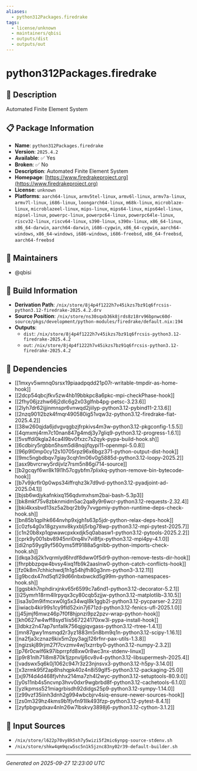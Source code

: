 ```yaml
---
aliases:
  - python312Packages.firedrake
tags:
  - license/unknown
  - maintainers/qbisi
  - outputs/dist
  - outputs/out
---
```


# python312Packages.firedrake

## 📝 Description

Automated Finite Element System

## 📋 Package Information

- **Name**: `python312Packages.firedrake`
- **Version**: `2025.4.2`
- **Available**: ✅ Yes
- **Broken**: ✅ No
- **Description**: Automated Finite Element System
- **Homepage**: [https://www.firedrakeproject.org](https://www.firedrakeproject.org)
- **License**: `unknown`
- **Platforms**: `aarch64-linux`, `armv5tel-linux`, `armv6l-linux`, `armv7a-linux`, `armv7l-linux`, `i686-linux`, `loongarch64-linux`, `m68k-linux`, `microblaze-linux`, `microblazeel-linux`, `mips-linux`, `mips64-linux`, `mips64el-linux`, `mipsel-linux`, `powerpc-linux`, `powerpc64-linux`, `powerpc64le-linux`, `riscv32-linux`, `riscv64-linux`, `s390-linux`, `s390x-linux`, `x86_64-linux`, `x86_64-darwin`, `aarch64-darwin`, `i686-cygwin`, `x86_64-cygwin`, `aarch64-windows`, `x86_64-windows`, `i686-windows`, `i686-freebsd`, `x86_64-freebsd`, `aarch64-freebsd`
## 👥 Maintainers

- @qbisi


## 🔧 Build Information

- **Derivation Path**: `/nix/store/8j4p4f1222h7v45ikzs7bz91q6frcsis-python3.12-firedrake-2025.4.2.drv`
- **Source Position**: `/nix/store/ns30sqxb36k8jrds8z18rv96bpnwc60d-source/pkgs/development/python-modules/firedrake/default.nix:194`
- **Outputs**:
  - `dist`:  `/nix/store/8j4p4f1222h7v45ikzs7bz91q6frcsis-python3.12-firedrake-2025.4.2`
  - `out`:  `/nix/store/8j4p4f1222h7v45ikzs7bz91q6frcsis-python3.12-firedrake-2025.4.2`

## 🔗 Dependencies

- [[1mxyv5wmnq0srsx19piaadpqdd21p07r-writable-tmpdir-as-home-hook]]
- [[2dcp54qbcjfkv5zw4hb19bbkpc8a6pkc-mpi-checkPhase-hook]]
- [[2fhy06jzzhw66j2dlc6g2x03glfnb4pg-petsc-3.23.6]]
- [[2lyh7dr62ijjinmnspr6vnwqd2jiilyp-python3.12-pybind11-2.13.6]]
- [[2nzq901l2bzk4fmqr490580ig51vqw3z-python3.12-firedrake-fiat-2025.4.2]]
- [[38w260qjda6jdvgvqgbzjfrpkivs4m3w-python3.12-pkgconfig-1.5.5]]
- [[4qmxmj4rm7c10nan847g4mdj3y7gliq9-python3.12-progress-1.6.1]]
- [[5vsffdi0kgla24ca4l9bv0fxzc7s2qyk-pypa-build-hook.sh]]
- [[6cdbiry5rgbbn5hsm5di8nqijfqypi11-openmpi-5.0.8]]
- [[96p9l0mp0cy12s10705rpz96x6bgz371-python-output-dist-hook]]
- [[9mc5ngbdbqv7giay3cqh1m06v0g5885d-python3.12-loopy-2025.2]]
- [[asx9bvrcrwy5rdijvlz7rsm5n86gi714-source]]
- [[b2gcqyf6wr8k19l1h57cgybfm7plixkq-python-remove-bin-bytecode-hook]]
- [[b7v9jkrflr0p0wps34iffrqhz3k7d9vd-python3.12-pyadjoint-ad-2025.04.1]]
- [[bjsb6wdjykafnkixq156qdvmxhsm2bai-bash-5.3p3]]
- [[bk8mkf75v8zbknmidm5ac2qa8y9r6wcr-python3.12-requests-2.32.4]]
- [[bki4kxsbvd13sz5a2bqr2b9y7vvgpmiy-python-runtime-deps-check-hook.sh]]
- [[bn85b1qplhk664nvhp9xjgh1s63p5jdr-python-relax-deps-hook]]
- [[c0zfs4g0x18gzyxnv8kyxblj5rbg78wp-python3.12-mpi-pytest-2025.7]]
- [[c1n20b8xp1qpwawcpxkxdjk5q0abasw1-python3.12-pytools-2025.2.2]]
- [[cprk9y001sbv8945nri0rq4lv7vi8fjx-python3.12-mpi4py-4.1.0]]
- [[di2np59yg9yf560yms5ff9188a5gnlbb-python-imports-check-hook.sh]]
- [[dkqa3dj2k1vqrmlyd6hrdf8dww0f5dr9-python-remove-tests-dir-hook]]
- [[fhrpbbzpqw4bvsy4ixq1fb9k2aaslnw0-python-catch-conflicts-hook]]
- [[fz0k8m7chhichwdj1h1g54hjfh80g3nm-python3-3.12.11]]
- [[g9bcdx47nd5qfi29d66nbxbwckd5g99m-python-namespaces-hook.sh]]
- [[ggsbkh7nphdirxjnkv65r6599c7a6nd1-python3.12-decorator-5.2.1]]
- [[i25ymrh18rm4llrpyqx3cy80cqb5zjjw-python3.12-matplotlib-3.10.5]]
- [[isa3s0m9ifmcxw0lg5x34wql8k1ggb2l-python3.12-pycparser-2.22]]
- [[iwiacb4kir99s1cy9fld52xin7j671zd-python3.12-fenics-ufl-2025.1.0]]
- [[j45jmjf6mwz46p7f0f8hjpnzi9pz2pzv-wrap-python-hook]]
- [[kh0627w4wff8syd1iis567224170xw3l-pypa-install-hook]]
- [[ldbkz2n47ap7snfallk756qjgiqvgass-python3.12-rtree-1.4.1]]
- [[mn87gwy1msmqd2r3yz1883m5n8bm9q1n-python3.12-scipy-1.16.1]]
- [[na2fja3cznaz6kix5m2py3agj126rfnr-pax-utils-1.3.8]]
- [[ngizskj89rjm27f7cvzmv4wj1xzrrby0-python3.12-numpy-2.3.2]]
- [[p76r0cwlf6k97ibprrpfd8xw0r8wc3nx-stdenv-linux]]
- [[p9r81nlh71i8m870k1jzpnvljj6cv8v4-python3.12-libsupermesh-2025.4]]
- [[vadswx5q6k0j1062c947r3z23njnsvx3-python3.12-h5py-3.14.0]]
- [[x3zrmk95f2ap8hshqpk40z4n8i59glf5-python3.12-packaging-25.0]]
- [[xj97f4d4d468fjvhhx214ma7zh4l2wyc-python3.12-setuptools-80.9.0]]
- [[y0s11nb4s5ncvnp3hvv0dxr9wgbrbd8f-python3.12-cachetools-6.1.0]]
- [[yzlkpmss521miagrbisdh92didgs25p9-python3.12-sympy-1.14.0]]
- [[z99vzf35iinh3dnh2g994wbcbjrv4siq-ensure-newer-sources-hook]]
- [[zs0m329hz4kms9b1fjvfn91llk493fzp-python3.12-pytest-8.4.1]]
- [[zyfpbgvgdxav4nln26w7lbskvy3898j6-python3.12-cython-3.1.2]]

## 📁 Input Sources

- `/nix/store/l622p70vy8k5sh7y5wizi5f2mic6ynpg-source-stdenv.sh`
- `/nix/store/shkw4qm9qcw5sc5n1k5jznc83ny02r39-default-builder.sh`

---
*Generated on 2025-09-27 12:23:00 UTC*
